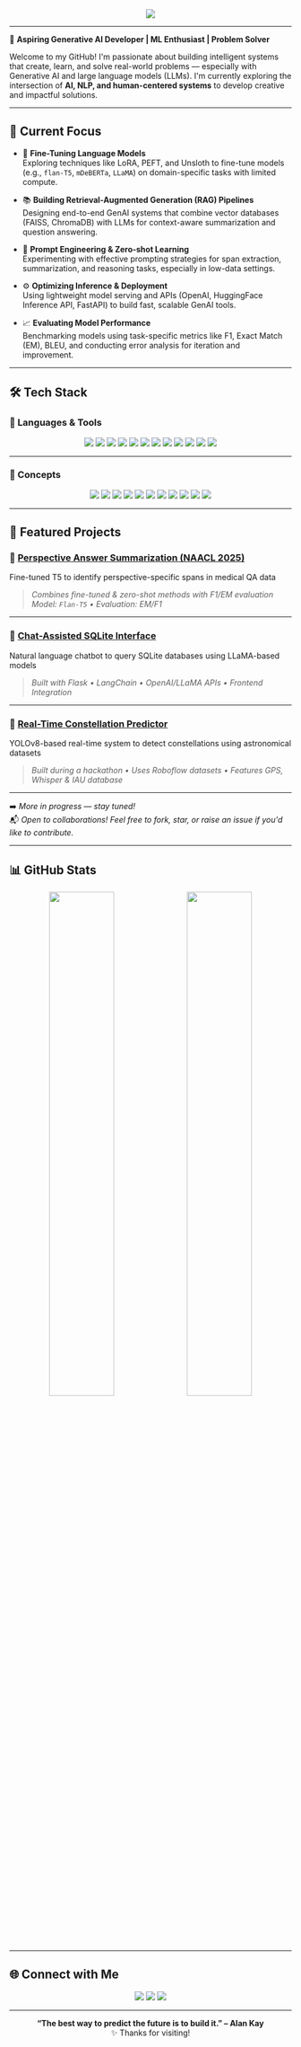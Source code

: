 <!-- Profile Header -->
<div align="center">
  <img src="https://readme-typing-svg.herokuapp.com?font=Fira+Code&size=26&pause=1000&center=true&vCenter=true&color=1BA1F3&width=800&lines=Hey+there+%F0%9F%91%8B%2C+I'm+Rahul+Soni;Aspiring+Generative+AI+Developer;ML+%7C+RAG+%7C+LLM+%7C+NLP+Explorer" />
</div>

---

🎯 **Aspiring Generative AI Developer | ML Enthusiast | Problem Solver**

Welcome to my GitHub! I'm passionate about building intelligent systems that create, learn, and solve real-world problems — especially with Generative AI and large language models (LLMs). I'm currently exploring the intersection of **AI, NLP, and human-centered systems** to develop creative and impactful solutions.

---

## 🚀 Current Focus

- 🔧 **Fine-Tuning Language Models**  
  Exploring techniques like LoRA, PEFT, and Unsloth to fine-tune models (e.g., `flan-T5`, `mDeBERTa`, `LLaMA`) on domain-specific tasks with limited compute.

- 📚 **Building Retrieval-Augmented Generation (RAG) Pipelines**  
  Designing end-to-end GenAI systems that combine vector databases (FAISS, ChromaDB) with LLMs for context-aware summarization and question answering.

- 🧠 **Prompt Engineering & Zero-shot Learning**  
  Experimenting with effective prompting strategies for span extraction, summarization, and reasoning tasks, especially in low-data settings.

- ⚙️ **Optimizing Inference & Deployment**  
  Using lightweight model serving and APIs (OpenAI, HuggingFace Inference API, FastAPI) to build fast, scalable GenAI tools.

- 📈 **Evaluating Model Performance**  
  Benchmarking models using task-specific metrics like F1, Exact Match (EM), BLEU, and conducting error analysis for iteration and improvement.

---

## 🛠️ Tech Stack

### 🧰 Languages & Tools

<p align="center">
  <img src="https://img.shields.io/badge/Python-3670A0?style=for-the-badge&logo=python&logoColor=white" />
  <img src="https://img.shields.io/badge/PyTorch-EE4C2C?style=for-the-badge&logo=pytorch&logoColor=white" />
  <img src="https://img.shields.io/badge/Transformers-%23FFD21F?style=for-the-badge&logo=huggingface&logoColor=black" />
  <img src="https://img.shields.io/badge/Scikit--learn-F7931E?style=for-the-badge&logo=scikit-learn&logoColor=white" />
  <img src="https://img.shields.io/badge/LangChain-000000?style=for-the-badge&logo=chainlink&logoColor=white" />
  <img src="https://img.shields.io/badge/Flask-000000?style=for-the-badge&logo=flask&logoColor=white" />
  <img src="https://img.shields.io/badge/Git-F05032?style=for-the-badge&logo=git&logoColor=white" />
  <img src="https://img.shields.io/badge/C++-00599C?style=for-the-badge&logo=c%2B%2B&logoColor=white" />
  <img src="https://img.shields.io/badge/MySQL-00758F?style=for-the-badge&logo=mysql&logoColor=white" />
  <img src="https://img.shields.io/badge/ChromaDB-00A86B?style=for-the-badge&logo=databricks&logoColor=white" />
  <img src="https://img.shields.io/badge/OpenAI-412991?style=for-the-badge&logo=openai&logoColor=white" />
  <img src="https://img.shields.io/badge/Pinecone-33CC99?style=for-the-badge&logo=pinecone&logoColor=white" />
</p>

---

### 📘 Concepts

<p align="center">
  <img src="https://img.shields.io/badge/LLMs-800080?style=for-the-badge&logo=bigbang&logoColor=white" />
  <img src="https://img.shields.io/badge/Transfer%20Learning-004E7C?style=for-the-badge&logo=knowledgebase&logoColor=white" />
  <img src="https://img.shields.io/badge/RAG%20Pipelines-006666?style=for-the-badge&logo=synology&logoColor=white" />
  <img src="https://img.shields.io/badge/Prompt%20Engineering-6A1B9A?style=for-the-badge&logo=prompt&logoColor=white" />
  <img src="https://img.shields.io/badge/Vector%20Databases-4169E1?style=for-the-badge&logo=sqlite&logoColor=white" />
  <img src="https://img.shields.io/badge/Fine--Tuning%20LLMs-283593?style=for-the-badge&logo=tunein&logoColor=white" />
  <img src="https://img.shields.io/badge/ML%20Ops-1793D1?style=for-the-badge&logo=mlflow&logoColor=white" />
  <img src="https://img.shields.io/badge/Evaluation%20(F1%2C%20EM%2C%20BLEU)-4CAF50?style=for-the-badge&logo=pytest&logoColor=white" />
  <img src="https://img.shields.io/badge/Data%20Structures%20&%20Algorithms-2196F3?style=for-the-badge&logo=leetcode&logoColor=white" />
  <img src="https://img.shields.io/badge/Database%20Management%20Systems-003B57?style=for-the-badge&logo=mysql&logoColor=white" />
  <img src="https://img.shields.io/badge/Operating%20Systems-003B57?style=for-the-badge&logo=linux&logoColor=white" />
</p>


---

## 🧪 Featured Projects

### 🧠 [Perspective Answer Summarization (NAACL 2025)](https://github.com/Rstar-910/Perspective-Answer-Summarizer-NAACL-Task-A-and-Task-B-)
Fine-tuned T5 to identify perspective-specific spans in medical QA data  
> _Combines fine-tuned & zero-shot methods with F1/EM evaluation_  
> _Model: `Flan-T5` • Evaluation: EM/F1_

---

### 💬 [Chat-Assisted SQLite Interface](https://github.com/Rstar-910/Chat-Assistance-for-SQLite-databse)
Natural language chatbot to query SQLite databases using LLaMA-based models  
> _Built with Flask • LangChain • OpenAI/LLaMA APIs • Frontend Integration_

---

### 🌌 [Real-Time Constellation Predictor](https://github.com/TanmayGupta-play/Constellation_predictor)
YOLOv8-based real-time system to detect constellations using astronomical datasets  
> _Built during a hackathon • Uses Roboflow datasets • Features GPS, Whisper & IAU database_

---

➡️ _More in progress — stay tuned!_  
📬 _Open to collaborations! Feel free to fork, star, or raise an issue if you'd like to contribute._

---

## 📊 GitHub Stats

<p align="center">
  <img src="https://github-readme-stats.vercel.app/api?username=Rstar-910&show_icons=true&theme=tokyonight&hide_border=true" width="48%"/>
  <img src="https://github-readme-streak-stats.herokuapp.com/?user=Rstar-910&theme=tokyonight&hide_border=true" width="48%"/>
</p>

---

## 🌐 Connect with Me

<p align="center">
  <a href="mailto:rahul2479soni@gmail.com"><img src="https://img.shields.io/badge/Email-D14836?style=for-the-badge&logo=gmail&logoColor=white"/></a>
  <a href="https://www.linkedin.com/in/rahul-soni-3495b829a/"><img src="https://img.shields.io/badge/LinkedIn-0077B5?style=for-the-badge&logo=linkedin&logoColor=white"/></a>
  <a href="https://your-portfolio-site.com"><img src="https://img.shields.io/badge/Portfolio-000000?style=for-the-badge&logo=google-chrome&logoColor=white"/></a>
</p>

---

<div align="center">
  <b>“The best way to predict the future is to build it.” – Alan Kay</b>  
  <br>✨ Thanks for visiting!
</div>
